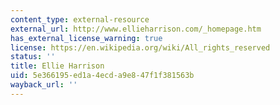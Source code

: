 ```yaml
---
content_type: external-resource
external_url: http://www.ellieharrison.com/_homepage.htm
has_external_license_warning: true
license: https://en.wikipedia.org/wiki/All_rights_reserved
status: ''
title: Ellie Harrison
uid: 5e366195-ed1a-4ecd-a9e8-47f1f381563b
wayback_url: ''
---
```

